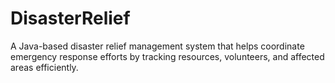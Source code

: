 # DisasterRelief
A Java-based disaster relief management system that helps coordinate emergency response efforts by tracking resources, volunteers, and affected areas efficiently.
